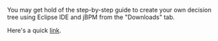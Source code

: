 You may get hold of the step-by-step guide to create your own decision tree using Eclipse IDE and jBPM from the "Downloads" tab.

Here's a quick [link](http://code.google.com/p/e-imci/downloads/detail?name=customizingEIMCIDecisionTreeWikiJune15%2C2011.pdf&can=2&q=#makechanges).
